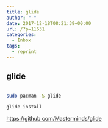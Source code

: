 ```yaml
---
title: glide
author: "-"
date: 2017-12-18T08:21:39+00:00
url: /?p=11631
categories:
  - Inbox
tags:
  - reprint
---
```

## glide

```bash
  
sudo pacman -S glide

glide install 

```

<https://github.com/Masterminds/glide>
